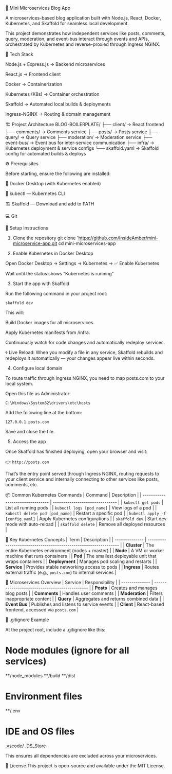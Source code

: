 🧱 Mini Microservices Blog App

A microservices-based blog application built with Node.js, React, Docker, Kubernetes, and Skaffold for seamless local development.

This project demonstrates how independent services like posts, comments, query, moderation, and event-bus interact through events and APIs, orchestrated by Kubernetes and reverse-proxied through Ingress NGINX.

🚀 Tech Stack

Node.js + Express.js → Backend microservices

React.js → Frontend client

Docker → Containerization

Kubernetes (K8s) → Container orchestration

Skaffold → Automated local builds & deployments

Ingress-NGINX → Routing & domain management

🏗️ Project Architecture
BLOG-BOILERPLATE/
├── client/         → React frontend
├── comments/       → Comments service
├── posts/          → Posts service
├── query/          → Query service
├── moderation/     → Moderation service
├── event-bus/      → Event bus for inter-service communication
├── infra/          → Kubernetes deployment & service configs
└── skaffold.yaml   → Skaffold config for automated builds & deploys

⚙️ Prerequisites

Before starting, ensure the following are installed:

🐳 Docker Desktop (with Kubernetes enabled)

🧩 kubectl — Kubernetes CLI

🏗️ Skaffold — Download and add to PATH

💻 Git

🔧 Setup Instructions
1. Clone the repository
git clone `https://github.com/InsideAmber/mini-microservice-app.git
cd mini-microservices-app

2. Enable Kubernetes in Docker Desktop

Open Docker Desktop → Settings → Kubernetes → ✅ Enable Kubernetes

Wait until the status shows “Kubernetes is running”

3. Start the app with Skaffold

Run the following command in your project root:

`skaffold dev`


This will:

Build Docker images for all microservices.

Apply Kubernetes manifests from /infra.

Continuously watch for code changes and automatically redeploy services.

🌀 Live Reload:
When you modify a file in any service, Skaffold rebuilds and redeploys it automatically — your changes appear live within seconds.

4. Configure local domain

To route traffic through Ingress NGINX, you need to map posts.com to your local system.

Open this file as Administrator:

`C:\Windows\System32\drivers\etc\hosts`


Add the following line at the bottom:

`127.0.0.1 posts.com`


Save and close the file.

5. Access the app

Once Skaffold has finished deploying, open your browser and visit:

👉 `http://posts.com`

That’s the entry point served through Ingress NGINX, routing requests to your client service and internally connecting to other services like posts, comments, etc.

📦 Common Kubernetes Commands
| Command                          | Description                     |
| -------------------------------- | ------------------------------- |
| `kubectl get pods`               | List all running pods           |
| `kubectl logs [pod_name]`        | View logs of a pod              |
| `kubectl delete pod [pod_name]`  | Restart a specific pod          |
| `kubectl apply -f [config.yaml]` | Apply Kubernetes configurations |
| `skaffold dev`                   | Start dev mode with auto-reload |
| `skaffold delete`                | Remove all deployed resources   |

🧠 Key Kubernetes Concepts
| Term           | Description                                                      |
| -------------- | ---------------------------------------------------------------- |
| **Cluster**    | The entire Kubernetes environment (nodes + master)               |
| **Node**       | A VM or worker machine that runs containers                      |
| **Pod**        | The smallest deployable unit that wraps containers               |
| **Deployment** | Manages pod scaling and restarts                                 |
| **Service**    | Provides stable networking access to pods                        |
| **Ingress**    | Routes external traffic (e.g., `posts.com`) to internal services |

🧩 Microservices Overview
| Service        | Responsibility                                 |
| -------------- | ---------------------------------------------- |
| **Posts**      | Creates and manages blog posts                 |
| **Comments**   | Handles user comments                          |
| **Moderation** | Filters inappropriate content                  |
| **Query**      | Aggregates and returns combined data           |
| **Event Bus**  | Publishes and listens to service events        |
| **Client**     | React-based frontend, accessed via `posts.com` |

🧹 .gitignore Example

At the project root, include a .gitignore like this:

# Node modules (ignore for all services)
**/node_modules
**/build
**/dist

# Environment files
**/.env

# IDE and OS files
.vscode/
.DS_Store


This ensures all dependencies are excluded across your microservices.

🧾 License
This project is open-source and available under the MIT License.
